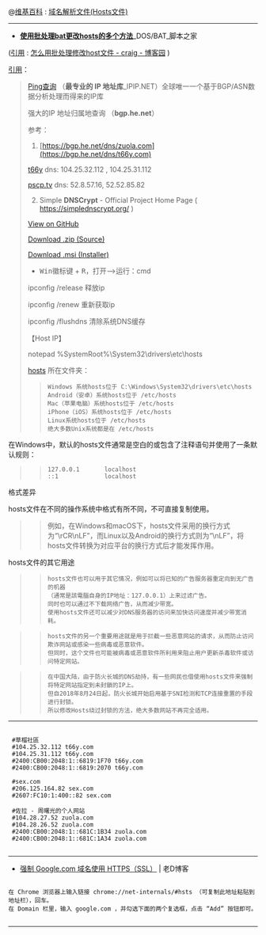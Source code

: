 @<a href="https://zh.wikipedia.org/zh/" title="维基百科，自由的百科全书">维基百科</a>  :  <a href="https://zh.wikipedia.org/zh/Hosts%E6%96%87%E4%BB%B6" title="域名解析文件(Hosts文件) - 维基百科，自由的百科全书">域名解析文件(Hosts文件)</a> 

-----------------------------

- [**使用批处理bat更改hosts的多个方法**](https://www.jb51.net/article/51902.htm)_DOS/BAT_脚本之家

([引用](https://www.cnblogs.com/craig/archive/2011/05/09/2041433.html) : [怎么用批处理修改host文件 - craig - 博客园](https://www.cnblogs.com/craig/archive/2011/05/09/2041433.html) )

[引用](https://github.com/taoste/Hello-World/issues/2#issuecomment-374911469)：

> [Ping查询](https://www.ipip.net/ping.php) （**最专业的 IP 地址库**_IPIP.NET）全球唯一一个基于BGP/ASN数据分析处理而得来的IP库
> 
> 强大的IP 地址归属地查询 （**bgp.he.net**）
> 
> 参考：
> 
> 1. [https://bgp.he.net/dns/zuola.com](https://bgp.he.net/dns/t66y.com)
> 
> [t66y](https://bgp.he.net/dns/sex.com) dns: 104.25.32.112 , 104.25.31.112
> 
> [pscp.tv](https://bgp.he.net/dns/pscp.tv) dns:  52.8.57.16, 52.52.85.82 
> 
> 2. Simple **DNSCrypt** - Official Project Home Page ( https://simplednscrypt.org/  )
> 
> [View on GitHub](https://github.com/bitbeans/SimpleDnsCrypt)
> 
> [Download .zip (Source)](https://github.com/bitbeans/SimpleDnsCrypt/zipball/master) 
> 
> [Download .msi (Installer)](https://github.com/bitbeans/SimpleDnsCrypt/releases/download/0.4.2/SimpleDNSCrypt.msi) 
> 
> - <kbd>Win徽标键</kbd> + <kbd>R</kbd>，打开-->运行：cmd
> 
> ipconfig /release 释放ip
> 
> ipconfig /renew 重新获取ip
> 
> ipconfig /flushdns 清除系统DNS缓存
> 
> 【Host IP】
> 
> notepad %SystemRoot%\System32\drivers\etc\hosts
> 
> <a href="https://zh.wikipedia.org/zh/Hosts%E6%96%87%E4%BB%B6" title="域名解析文件(Hosts文件) - 维基百科，自由的百科全书">hosts</a> 所在文件夹：
> 
> >     Windows 系统hosts位于 C:\Windows\System32\drivers\etc\hosts
> >     Android（安卓）系统hosts位于 /etc/hosts
> >     Mac（苹果电脑）系统hosts位于 /etc/hosts
> >     iPhone（iOS）系统hosts位于 /etc/hosts
> >     Linux系统hosts位于 /etc/hosts
> >     绝大多数Unix系统都是在 /etc/hosts

在Windows中，默认的hosts文件通常是空白的或包含了注释语句并使用了一条默认规则：

> >     127.0.0.1       localhost
> >     ::1             localhost

格式差异

hosts文件在不同的操作系统中格式有所不同，不可直接复制使用。

> >    例如，在Windows和macOS下，hosts文件采用的换行方式为“\rCR\nLF”，而Linux以及Android的换行方式则为“\nLF”，将hosts文件转换为对应平台的换行方式后才能发挥作用。

hosts文件的其它用途

> >     hosts文件也可以用于其它情况，例如可以将已知的广告服务器重定向到无广告的机器
> >     （通常是該電腦自身的IP地址：127.0.0.1）上来过滤广告。
> >     同时也可以通过不下载网络广告，从而减少带宽。
> >     使用hosts文件还可以减少对DNS服务器的访问来加快访问速度并减少带宽消耗。

> >     hosts文件的另一个重要用途就是用于拦截一些恶意网站的请求，从而防止访问欺诈网站或感染一些病毒或恶意软件。
> >     但同时，这个文件也可能被病毒或恶意软件所利用来阻止用户更新杀毒软件或访问特定网站。

> >     在中国大陆，由于防火长城的DNS劫持，有一些网民也借使用hosts文件来强制将特定网站指定到未封鎖的IP上。
> >     但自2018年8月24日起，防火长城开始启用基于SNI检测和TCP连接重置的手段进行封锁。
> >     所以修改Hosts绕过封锁的方法，绝大多数网站不再完全适用。

-----

<pre><code>
 #草榴社區
 #104.25.32.112 t66y.com
 #104.25.31.112 t66y.com
 #2400:CB00:2048:1::6819:1F70 t66y.com
 #2400:CB00:2048:1::6819:2070 t66y.com
 
 #sex.com
 #206.125.164.82 sex.com
 #2607:FC10:1:400::82 sex.com
 
 #佐拉 - 周曙光的个人网站
 #104.28.27.52 zuola.com
 #104.28.26.52 zuola.com
 #2400:CB00:2048:1::681C:1B34 zuola.com
 #2400:CB00:2048:1::681C:1A34 zuola.com
 </code></pre>

-----

- [强制 Google.com 域名使用 HTTPS（SSL）](https://laod.cn/hosts/suggestions-for-google-hosts-https-ssl.html) | 老D博客
<pre><code>
在 Chrome 浏览器上输入链接 chrome://net-internals/#hsts （可复制此地址粘贴到地址栏），回车。
在 Domain 栏里，输入 google.com ，并勾选下面的两个复选框，点击 “Add” 按钮即可。
 </code></pre>
 
 -----
